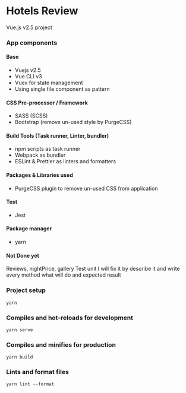 # Hotels Review
Vue.js v2.5 project

### App components
#### Base
- Vuejs v2.5
- Vue CLI v3
- Vuex for state management
- Using single file component as pattern

#### CSS Pre-processor / Framework
- SASS (SCSS)
- Bootstrap (remove un-used style by PurgeCSS)

#### Build Tools (Task runner, Linter, bundler)
- npm scripts as task runner
- Webpack as bundler
- ESLint & Prettier as linters and formatters

#### Packages & Libraries used
- PurgeCSS plugin to remove un-used CSS from application

#### Test
- Jest

#### Package manager
- yarn

#### Not Done yet
Reviews, nightPrice, gallery Test unit
I will fix it by describe it and write every method what will do and expected result

### Project setup
```
yarn
```

### Compiles and hot-reloads for development
```
yarn serve
```

### Compiles and minifies for production
```
yarn build
```

### Lints and format files
```
yarn lint --format
```
